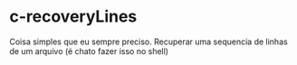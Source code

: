 # c-recoveryLines
Coisa simples que eu sempre preciso. Recuperar uma sequencia de linhas de um arquivo (é chato fazer isso no shell)
